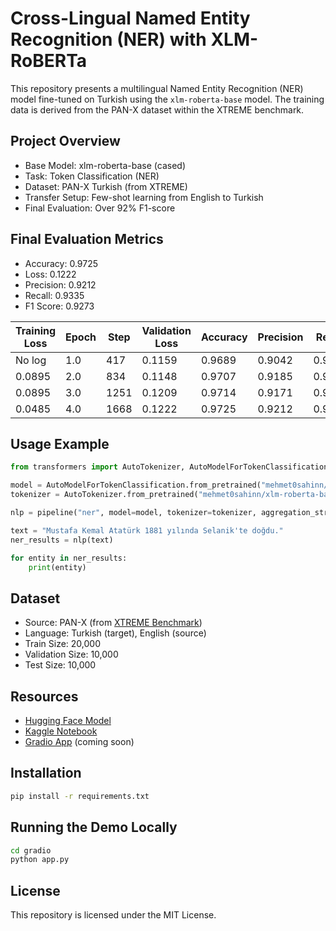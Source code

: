 # Cross-Lingual Named Entity Recognition (NER) with XLM-RoBERTa

This repository presents a multilingual Named Entity Recognition (NER) model fine-tuned on Turkish using the `xlm-roberta-base` model. The training data is derived from the PAN-X dataset within the XTREME benchmark.

## Project Overview

- Base Model: xlm-roberta-base (cased)
- Task: Token Classification (NER)
- Dataset: PAN-X Turkish (from XTREME)
- Transfer Setup: Few-shot learning from English to Turkish
- Final Evaluation: Over 92% F1-score

## Final Evaluation Metrics

- Accuracy: 0.9725
- Loss: 0.1222
- Precision: 0.9212
- Recall: 0.9335
- F1 Score: 0.9273

| Training Loss | Epoch | Step | Validation Loss | Accuracy | Precision | Recall | F1     |
|---------------|-------|------|------------------|----------|-----------|--------|--------|
| No log        | 1.0   | 417  | 0.1159           | 0.9689   | 0.9042    | 0.9274 | 0.9157 |
| 0.0895        | 2.0   | 834  | 0.1148           | 0.9707   | 0.9185    | 0.9228 | 0.9207 |
| 0.0895        | 3.0   | 1251 | 0.1209           | 0.9714   | 0.9171    | 0.9311 | 0.9241 |
| 0.0485        | 4.0   | 1668 | 0.1222           | 0.9725   | 0.9212    | 0.9335 | 0.9273 |

## Usage Example

```python
from transformers import AutoTokenizer, AutoModelForTokenClassification, pipeline

model = AutoModelForTokenClassification.from_pretrained("mehmet0sahinn/xlm-roberta-base-cased-ner-turkish")
tokenizer = AutoTokenizer.from_pretrained("mehmet0sahinn/xlm-roberta-base-cased-ner-turkish")

nlp = pipeline("ner", model=model, tokenizer=tokenizer, aggregation_strategy="simple")

text = "Mustafa Kemal Atatürk 1881 yılında Selanik'te doğdu."
ner_results = nlp(text)

for entity in ner_results:
    print(entity)
```

## Dataset

- Source: PAN-X (from [XTREME Benchmark](https://huggingface.co/datasets/xtreme))
- Language: Turkish (target), English (source)
- Train Size: 20,000
- Validation Size: 10,000
- Test Size: 10,000

## Resources

- [Hugging Face Model](https://huggingface.co/mehmet0sahinn/xlm-roberta-base-cased-ner-turkish)
- [Kaggle Notebook](https://www.kaggle.com/code/mehmet0sahinn/cross-lingual-ner-on-xlm-r)
- [Gradio App](https://huggingface.co/spaces/...) (coming soon)

## Installation

```bash
pip install -r requirements.txt
```

## Running the Demo Locally

```bash
cd gradio
python app.py
```

## License

This repository is licensed under the MIT License.
